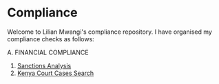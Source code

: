 # Compliance

Welcome to Lilian Mwangi's compliance repository. I have organised my compliance checks as follows:

A. FINANCIAL COMPLIANCE

  1. [Sanctions Analysis](https://github.com/beauttahkangara/Compliance/blob/59d6718a014c3761dde8118ff5b6d0e1e5b40db1/Financial_Compliance/Sanctions.ipynb)
  2. [Kenya Court Cases Search](./Financial_Compliance/Kenya_Court_Cases_Search.ipynb)
